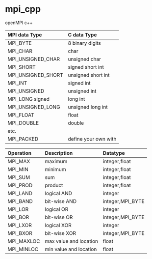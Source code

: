 # mpi_cpp
openMPI c++

|MPI data Type	| C data Type |
|:--------------|:---------------|
|MPI_BYTE       |	8 binary digits|
|MPI_CHAR       |	char |
|MPI_UNSIGNED_CHAR|	unsigned char|
|MPI_SHORT|	signed short int|
|MPI_UNSIGNED_SHORT|	unsigned short int|
|MPI_INT|	signed int|
|MPI_UNSIGNED|	unsigned int|
|MPI_LONG	signed| long int|
|MPI_UNSIGNED_LONG|	unsigned long int|
|MPI_FLOAT|	float|
|MPI_DOUBLE|	double|
|etc.||
|MPI_PACKED|	define your own with|


|Operation	| Description	| Datatype
|:---|:----|:---|
|MPI_MAX|	maximum|	integer,float|
|MPI_MIN|	minimum|	integer,float|
|MPI_SUM|	sum|	integer,float|
|MPI_PROD|	product|	integer,float|
|MPI_LAND|	logical AND|	integer|
|MPI_BAND|	bit-wise AND|	integer,MPI_BYTE|
|MPI_LOR|	logical OR|	integer|
|MPI_BOR|	bit-wise OR|	integer,MPI_BYTE|
|MPI_LXOR|	logical XOR	|integer|
|MPI_BXOR|	bit-wise XOR| integer,MPI_BYTE|
|MPI_MAXLOC|	max value and location|	float|
|MPI_MINLOC|	min value and location|	float|

